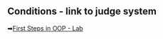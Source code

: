 ## Conditions - link to judge system
➡[First Steps in OOP - Lab](hhttps://judge.softuni.org/Contests/Practice/DownloadResource/49953)
